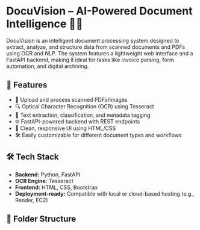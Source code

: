 # DocuVision – AI-Powered Document Intelligence 🧠📄

DocuVision is an intelligent document processing system designed to extract, analyze, and structure data from scanned documents and PDFs using OCR and NLP. The system features a lightweight web interface and a FastAPI backend, making it ideal for tasks like invoice parsing, form automation, and digital archiving.

## 🚀 Features

- 📄 Upload and process scanned PDFs/images
- 🔍 Optical Character Recognition (OCR) using Tesseract
- 🧠 Text extraction, classification, and metadata tagging
- 🌐 FastAPI-powered backend with REST endpoints
- 🎨 Clean, responsive UI using HTML/CSS
- 🛠️ Easily customizable for different document types and workflows

## 🛠️ Tech Stack

- **Backend:** Python, FastAPI
- **OCR Engine:** Tesseract
- **Frontend:** HTML, CSS, Bootstrap
- **Deployment-ready:** Compatible with local or cloud-based hosting (e.g., Render, EC2)

## 📁 Folder Structure

